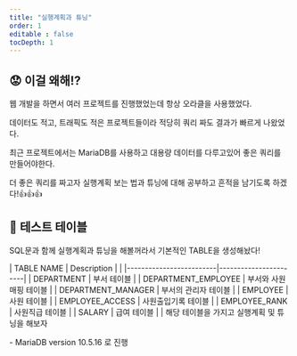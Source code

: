 ```yaml
---
title: "실행계획과 튜닝"
order: 1
editable : false
tocDepth: 1
---
```


## :worried: 이걸 왜해!?

웹 개발을 하면서 여러 프로젝트를 진행했었는데 항상 오라클을 사용했었다.

데이터도 적고, 트래픽도 적은 프로젝트들이라 적당히 쿼리 짜도 결과가 빠르게 나왔었다.

최근 프로젝트에서는 MariaDB를 사용하고 대용량 데이터를 다루고있어 좋은 쿼리를 만들어야한다.

더 좋은 쿼리를 짜고자 실행계획 보는 법과 튜닝에 대해 공부하고 흔적을 남기도록 하겠다!:thumbsup::thumbsup::thumbsup:

## :floppy_disk: 테스트 테이블

SQL문과 함께 실행계획과 튜닝을 해볼꺼라서 기본적인 TABLE을 생성해놨다!

| TABLE NAME              | Description           |                                                                                                                                                                                                                                      |
|-------------------------|-----------------------|
| DEPARTMENT              | 부서 테이블             |
| DEPARTMENT_EMPLOYEE     | 부서와 사원 매핑 테이블   |
| DEPARTMENT_MANAGER      | 부서의 관리자 테이블      |
| EMPLOYEE                | 사원 테이블              |
| EMPLOYEE_ACCESS         | 사원출입기록 테이블       |
| EMPLOYEE_RANK           | 사원직급 테이블          |
| SALARY                  | 급여 테이블             |
                                                                                                                                                                       |
해당 테이블을 가지고 실행계획 및 튜닝을 해보자

<Info>
- MariaDB version 10.5.16 로 진행
</Info>

